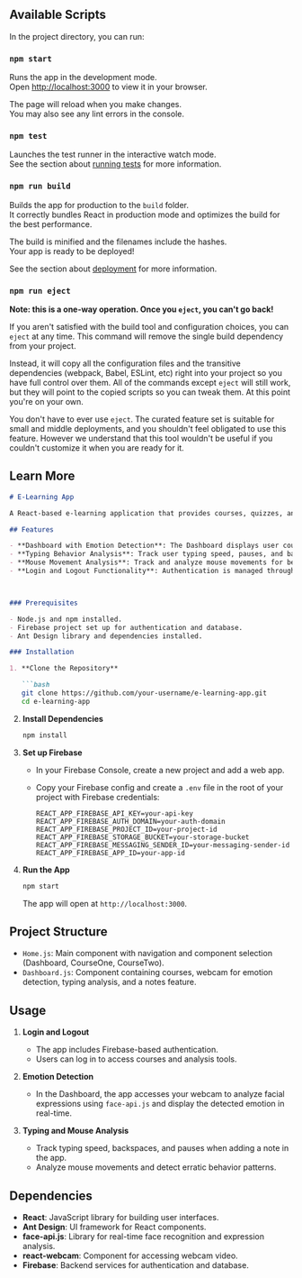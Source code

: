 
## Available Scripts

In the project directory, you can run:

### `npm start`

Runs the app in the development mode.\
Open [http://localhost:3000](http://localhost:3000) to view it in your browser.

The page will reload when you make changes.\
You may also see any lint errors in the console.

### `npm test`

Launches the test runner in the interactive watch mode.\
See the section about [running tests](https://facebook.github.io/create-react-app/docs/running-tests) for more information.

### `npm run build`

Builds the app for production to the `build` folder.\
It correctly bundles React in production mode and optimizes the build for the best performance.

The build is minified and the filenames include the hashes.\
Your app is ready to be deployed!

See the section about [deployment](https://facebook.github.io/create-react-app/docs/deployment) for more information.

### `npm run eject`

**Note: this is a one-way operation. Once you `eject`, you can't go back!**

If you aren't satisfied with the build tool and configuration choices, you can `eject` at any time. This command will remove the single build dependency from your project.

Instead, it will copy all the configuration files and the transitive dependencies (webpack, Babel, ESLint, etc) right into your project so you have full control over them. All of the commands except `eject` will still work, but they will point to the copied scripts so you can tweak them. At this point you're on your own.

You don't have to ever use `eject`. The curated feature set is suitable for small and middle deployments, and you shouldn't feel obligated to use this feature. However we understand that this tool wouldn't be useful if you couldn't customize it when you are ready for it.

## Learn More



```markdown
# E-Learning App

A React-based e-learning application that provides courses, quizzes, and lessons, along with emotion and typing analysis features. The application uses face-api.js for real-time emotion detection and typing speed analysis for user behavior tracking. It also includes Firebase for user authentication and data handling.

## Features

- **Dashboard with Emotion Detection**: The Dashboard displays user courses and includes a real-time emotion detection feature using the user's webcam.
- **Typing Behavior Analysis**: Track user typing speed, pauses, and backspace frequency within notes added through the app.
- **Mouse Movement Analysis**: Track and analyze mouse movements for behavioral insights.
- **Login and Logout Functionality**: Authentication is managed through Firebase.



### Prerequisites

- Node.js and npm installed.
- Firebase project set up for authentication and database.
- Ant Design library and dependencies installed.

### Installation

1. **Clone the Repository**

   ```bash
   git clone https://github.com/your-username/e-learning-app.git
   cd e-learning-app
   ```

2. **Install Dependencies**

   ```bash
   npm install
   ```

3. **Set up Firebase**

   - In your Firebase Console, create a new project and add a web app.
   - Copy your Firebase config and create a `.env` file in the root of your project with Firebase credentials:
     
     ```plaintext
     REACT_APP_FIREBASE_API_KEY=your-api-key
     REACT_APP_FIREBASE_AUTH_DOMAIN=your-auth-domain
     REACT_APP_FIREBASE_PROJECT_ID=your-project-id
     REACT_APP_FIREBASE_STORAGE_BUCKET=your-storage-bucket
     REACT_APP_FIREBASE_MESSAGING_SENDER_ID=your-messaging-sender-id
     REACT_APP_FIREBASE_APP_ID=your-app-id
     ```

4. **Run the App**

   ```bash
   npm start
   ```

   The app will open at `http://localhost:3000`.

## Project Structure

- `Home.js`: Main component with navigation and component selection (Dashboard, CourseOne, CourseTwo).
- `Dashboard.js`: Component containing courses, webcam for emotion detection, typing analysis, and a notes feature.

## Usage

1. **Login and Logout**
   - The app includes Firebase-based authentication.
   - Users can log in to access courses and analysis tools.

2. **Emotion Detection**
   - In the Dashboard, the app accesses your webcam to analyze facial expressions using `face-api.js` and display the detected emotion in real-time.

3. **Typing and Mouse Analysis**
   - Track typing speed, backspaces, and pauses when adding a note in the app.
   - Analyze mouse movements and detect erratic behavior patterns.

## Dependencies

- **React**: JavaScript library for building user interfaces.
- **Ant Design**: UI framework for React components.
- **face-api.js**: Library for real-time face recognition and expression analysis.
- **react-webcam**: Component for accessing webcam video.
- **Firebase**: Backend services for authentication and database.


```